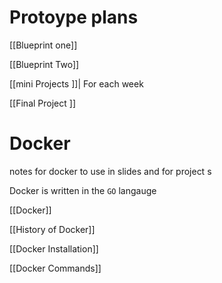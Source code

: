 # Protoype plans

[[Blueprint one]]

[[Blueprint Two]]


[[mini Projects ]]| For each week  

[[Final Project ]]

# Docker

notes for docker to use in slides and for project 
s

Docker is written in the `GO` langauge 


[[Docker]]

[[History of Docker]]


[[Docker Installation]]

[[Docker Commands]] 



